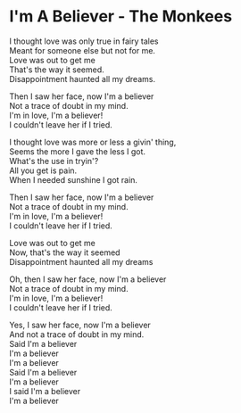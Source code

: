 # I'm A Believer - The Monkees

I thought love was only true in fairy tales\
Meant for someone else but not for me.\
Love was out to get me\
That's the way it seemed.\
Disappointment haunted all my dreams.

Then I saw her face, now I'm a believer\
Not a trace of doubt in my mind.\
I'm in love, I'm a believer!\
I couldn't leave her if I tried.

I thought love was more or less a givin' thing,\
Seems the more I gave the less I got.\
What's the use in tryin'?\
All you get is pain.\
When I needed sunshine I got rain.

Then I saw her face, now I'm a believer\
Not a trace of doubt in my mind.\
I'm in love, I'm a believer!\
I couldn't leave her if I tried.

Love was out to get me\
Now, that's the way it seemed\
Disappointment haunted all my dreams

Oh, then I saw her face, now I'm a believer\
Not a trace of doubt in my mind.\
I'm in love, I'm a believer!\
I couldn't leave her if I tried.

Yes, I saw her face, now I'm a believer\
And not a trace of doubt in my mind.\
Said I'm a believer\
I'm a believer\
I'm a believer\
Said I'm a believer\
I'm a believer\
I said I'm a believer\
I'm a believer